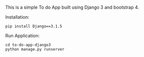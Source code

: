This is a simple To do App built using Django 3 and bootstrap 4.  

Installation:

```
pip install Django==3.1.5
```

Run Application:

```
cd to-do-app-django3
python manage.py runserver
```


